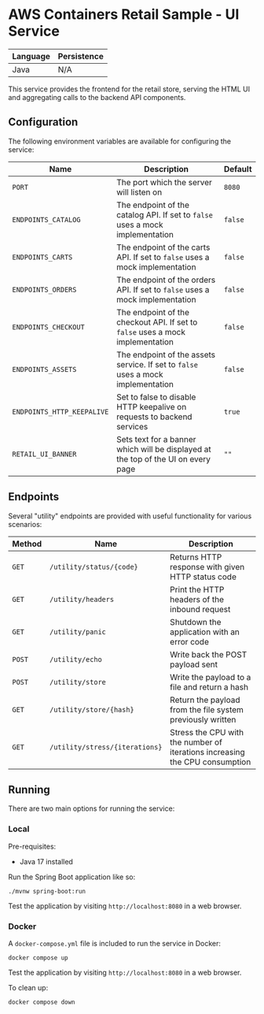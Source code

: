 # AWS Containers Retail Sample - UI Service

| Language | Persistence |
| -------- | ----------- |
| Java     | N/A         |

This service provides the frontend for the retail store, serving the HTML UI and aggregating calls to the backend API components.

## Configuration

The following environment variables are available for configuring the service:

| Name                       | Description                                                                       | Default |
| -------------------------- | --------------------------------------------------------------------------------- | ------- |
| `PORT`                     | The port which the server will listen on                                          | `8080`  |
| `ENDPOINTS_CATALOG`        | The endpoint of the catalog API. If set to `false` uses a mock implementation     | `false` |
| `ENDPOINTS_CARTS`          | The endpoint of the carts API. If set to `false` uses a mock implementation       | `false` |
| `ENDPOINTS_ORDERS`         | The endpoint of the orders API. If set to `false` uses a mock implementation      | `false` |
| `ENDPOINTS_CHECKOUT`       | The endpoint of the checkout API. If set to `false` uses a mock implementation    | `false` |
| `ENDPOINTS_ASSETS`         | The endpoint of the assets service. If set to `false` uses a mock implementation  | `false` |
| `ENDPOINTS_HTTP_KEEPALIVE` | Set to false to disable HTTP keepalive on requests to backend services            | `true`  |
| `RETAIL_UI_BANNER`         | Sets text for a banner which will be displayed at the top of the UI on every page | `""`    |

## Endpoints

Several "utility" endpoints are provided with useful functionality for various scenarios:

| Method | Name                           | Description                                                                 |
| ------ | ------------------------------ | --------------------------------------------------------------------------- |
| `GET`  | `/utility/status/{code}`       | Returns HTTP response with given HTTP status code                           |
| `GET`  | `/utility/headers`             | Print the HTTP headers of the inbound request                               |
| `GET`  | `/utility/panic`               | Shutdown the application with an error code                                 |
| `POST` | `/utility/echo`                | Write back the POST payload sent                                            |
| `POST` | `/utility/store`               | Write the payload to a file and return a hash                               | 
| `GET`  | `/utility/store/{hash}`        | Return the payload from the file system previously written                  |
| `GET`  | `/utility/stress/{iterations}` | Stress the CPU with the number of iterations increasing the CPU consumption |


## Running

There are two main options for running the service:

### Local

Pre-requisites:

- Java 17 installed

Run the Spring Boot application like so:

```
./mvnw spring-boot:run
```

Test the application by visiting `http://localhost:8080` in a web browser.

### Docker

A `docker-compose.yml` file is included to run the service in Docker:

```
docker compose up
```

Test the application by visiting `http://localhost:8080` in a web browser.

To clean up:

```
docker compose down
```
